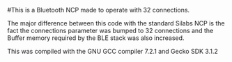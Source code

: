 #This is a Bluetooth NCP made to operate with 32 connections.

The major difference between this code with the standard Silabs NCP is the fact the connections parameter was bumped to 32 connections and the Buffer memory required by the BLE stack was also increased.

This was compiled with the GNU GCC compiler 7.2.1 and Gecko SDK 3.1.2
